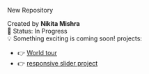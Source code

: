 
 New Repository 

 Created by **Nikita Mishra**  
📌 Status: In Progress  
💡 Something exciting is coming soon!
projects:
 - 👉 [World tour](https://world1211.netlify.app/)
 - 👉 [ responsive slider project](https://slider1212.netlify.app/)
